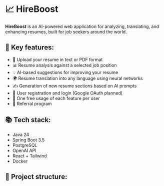 # 📈 HireBoost

**HireBoost** is an AI-powered web application for analyzing, translating, and enhancing resumes, built for job seekers around the world.

## 📌 Key features:
- 📑 Upload your resume in text or PDF format
- 📊 Resume analysis against a selected job position
- 💡 AI-based suggestions for improving your resume
- 🌍 Resume translation into any language using neural networks
- ✍️ Generation of new resume sections based on AI prompts
- 🔐 User registration and login (Google OAuth planned)
- 🎁 One free usage of each feature per user
- 🤝 Referral program

## 📚 Tech stack:
- Java 24
- Spring Boot 3.5
- PostgreSQL
- OpenAI API
- React + Tailwind 
- Docker 

## 📂 Project structure:
